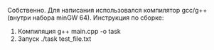 Собственно.
Для написания использовался компилятор gcc/g++ (внутри набора minGW 64).
Инструкция по сборке:
1) Компиляция
g++ main.cpp -o task
2) Запуск
./task test_file.txt
